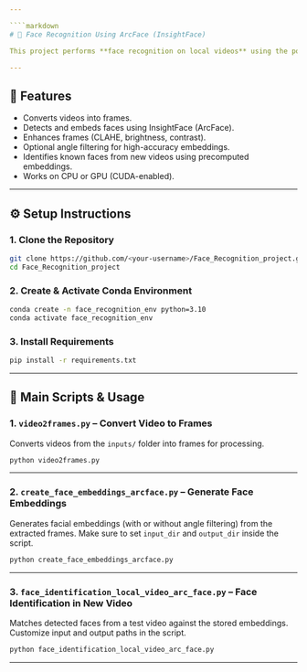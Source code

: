 ```yaml
---

````markdown
# 🎯 Face Recognition Using ArcFace (InsightFace)

This project performs **face recognition on local videos** using the powerful **ArcFace model** from InsightFace. It processes input videos, detects and embeds faces, and identifies them across frames.

---
```


## 🚀 Features

- Converts videos into frames.
- Detects and embeds faces using InsightFace (ArcFace).
- Enhances frames (CLAHE, brightness, contrast).
- Optional angle filtering for high-accuracy embeddings.
- Identifies known faces from new videos using precomputed embeddings.
- Works on CPU or GPU (CUDA-enabled).

---

## ⚙️ Setup Instructions

### 1. Clone the Repository

```bash
git clone https://github.com/<your-username>/Face_Recognition_project.git
cd Face_Recognition_project
````

### 2. Create & Activate Conda Environment

```bash
conda create -n face_recognition_env python=3.10
conda activate face_recognition_env
```

### 3. Install Requirements

```bash
pip install -r requirements.txt
```

---

## 📜 Main Scripts & Usage

### 1. `video2frames.py` – Convert Video to Frames

Converts videos from the `inputs/` folder into frames for processing.

```bash
python video2frames.py
```

---

### 2. `create_face_embeddings_arcface.py` – Generate Face Embeddings

Generates facial embeddings (with or without angle filtering) from the extracted frames. Make sure to set `input_dir` and `output_dir` inside the script.

```bash
python create_face_embeddings_arcface.py
```

---

### 3. `face_identification_local_video_arc_face.py` – Face Identification in New Video

Matches detected faces from a test video against the stored embeddings. Customize input and output paths in the script.

```bash
python face_identification_local_video_arc_face.py
```

---



